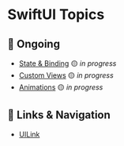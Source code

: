 # SwiftUI Topics

## 🚧 Ongoing

- [State & Binding](./StateAndBinding/README.md) 🟡 *in progress*
- [Custom Views](./CustomViews/README.md) 🟡 *in progress*
- [Animations](./Animations/README.md) 🟡 *in progress*


## 🔗 Links & Navigation

- [UILink](./UILink/README.md)